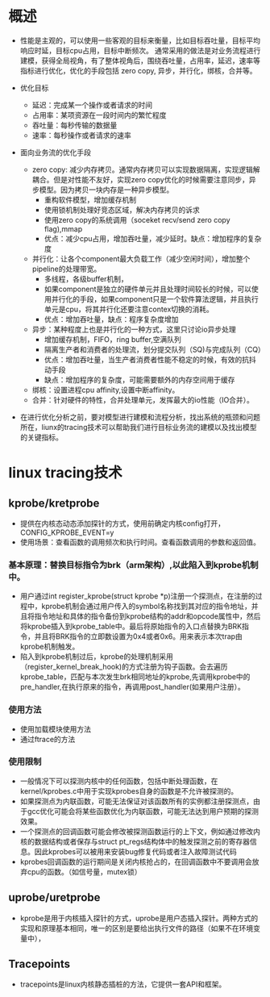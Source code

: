# 概述
* 性能是主观的，可以使用一些客观的目标来衡量，比如目标吞吐量，目标平均响应时延，目标cpu占用，目标中断频次。 通常采用的做法是对业务流程进行建模，获得全局视角，有了整体视角后，围绕吞吐量，占用率，延迟，速率等指标进行优化，优化的手段包括 zero copy, 异步，并行化，绑核，合并等。

*  优化目标
    - 延迟：完成某一个操作或者请求的时间
    - 占用率：某项资源在一段时间内的繁忙程度
    - 吞吐量：每秒传输的数据量
    - 速率：每秒操作或者请求的速率

* 面向业务流的优化手段
    - zero copy: 减少内存拷贝。通常内存拷贝可以实现数据隔离，实现逻辑解耦合。但是对性能不友好，实现zero copy优化的时候需要注意同步，异步模型。因为拷贝一块内存是一种异步模型。
        - 重构软件模型，增加缓存机制
        - 使用锁机制处理好竞态区域，解决内存拷贝的诉求
        - 使用zero copy的系统调用（soceket recv/send zero copy flag),mmap
        - 优点：减少cpu占用，增加吞吐量，减少延时。缺点：增加程序的复杂度
    - 并行化：让各个component最大负载工作（减少空闲时间），增加整个pipeline的处理带宽。
        - 多线程，各级buffer机制，
        - 如果component是独立的硬件单元并且处理时间较长的时候，可以使用并行化的手段，如果component只是一个软件算法逻辑，并且执行单元是cpu，将其并行化还要注意contex切换的消耗。
        - 优点：增加吞吐量，缺点：程序复杂度增加
    - 异步：某种程度上也是并行化的一种方式，这里只讨论io异步处理
        - 增加缓存机制，FIFO，ring buffer,空满队列
        - 隔离生产者和消费者的处理流，划分提交队列（SQ)与完成队列（CQ）
        - 优点：增加吞吐量，当生产者消费者性能不稳定的时候，有效的抗抖动手段
        - 缺点：增加程序的复杂度，可能需要额外的内存空间用于缓存
    - 绑核：设置进程cpu affinity,设置中断affinity。
    - 合并：针对硬件的特性，合并处理单元，发挥最大的io性能（IO合并）。
    
* 在进行优化分析之前，要对模型进行建模和流程分析，找出系统的瓶颈和问题所在，liunx的tracing技术可以帮助我们进行目标业务流的建模以及找出模型的关键指标。

# linux tracing技术

## kprobe/kretprobe
* 提供在内核态动态添加探针的方式，使用前确定内核config打开，CONFIG_KPROBE_EVENT=y
* 使用场景：查看函数的调用频次和执行时间。查看函数调用的参数和返回值。

### 基本原理：替换目标指令为brk（arm架构）,以此陷入到kprobe机制中。
* 用户通过int register_kprobe(struct kprobe \*p)注册一个探测点，在注册的过程中，kprobe机制会通过用户传入的symbol名称找到其对应的指令地址，并且将指令地址和具体的指令备份到kprobe结构的addr和opcode属性中，然后将kprobe插入到kprobe_table中。最后将原始指令的入口点替换为BRK指令，并且将BRK指令的立即数设置为0x4或者0x6。用来表示本次trap由kprobe机制触发。
* 陷入到kprobe机制过后，kprobe的处理机制采用（register_kernel_break_hook)的方式注册为钩子函数。会去遍历kprobe_table，匹配与本次发生brk相同地址的kprobe,先调用kprobe中的pre_handler,在执行原来的指令，再调用post_handler(如果用户注册）。
### 使用方法
* 使用加载模块使用方法
* 通过ftrace的方法
### 使用限制
* 一般情况下可以探测内核中的任何函数，包括中断处理函数，在kernel/kprobes.c中用于实现kprobes自身的函数是不允许被探测的。
* 如果探测点为内联函数，可能无法保证对该函数所有的实例都注册探测点，由于gcc优化可能会将某些函数优化为内联函数，可能无法达到用户预期的探测效果。
* 一个探测点的回调函数可能会修改被探测函数运行的上下文，例如通过修改内核的数据结构或者保存与struct pt_regs结构体中的触发探测之前的寄存器信息。因此kprobes可以被用来安装bug修复代码或者注入故障测试代码
* kprobes回调函数的运行期间是关闭内核抢占的，在回调函数中不要调用会放弃cpu的函数。（如信号量，mutex锁）

## uprobe/uretprobe
* kprobe是用于内核插入探针的方式，uprobe是用户态插入探针。两种方式的实现和原理基本相同，唯一的区别是要给出执行文件的路径（如果不在环境变量中），

## Tracepoints
* tracepoints是linux内核静态插桩的方法，它提供一套API和框架。

